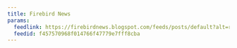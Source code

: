 ```yaml
---
title: Firebird News
params:
  feedlink: https://firebirdnews.blogspot.com/feeds/posts/default?alt=rss
  feedid: f457570968f014766f47779e7fff8cba
---
```

